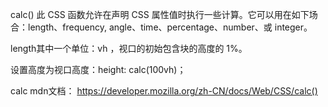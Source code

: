 calc() 此 CSS 函数允许在声明 CSS 属性值时执行一些计算。它可以用在如下场合：length、frequency, angle、time、percentage、number、或 integer。

length其中一个单位：vh ，视口的初始包含块的高度的 1%。

设置高度为视口高度：height: calc(100vh)；

calc mdn文档：
https://developer.mozilla.org/zh-CN/docs/Web/CSS/calc()
